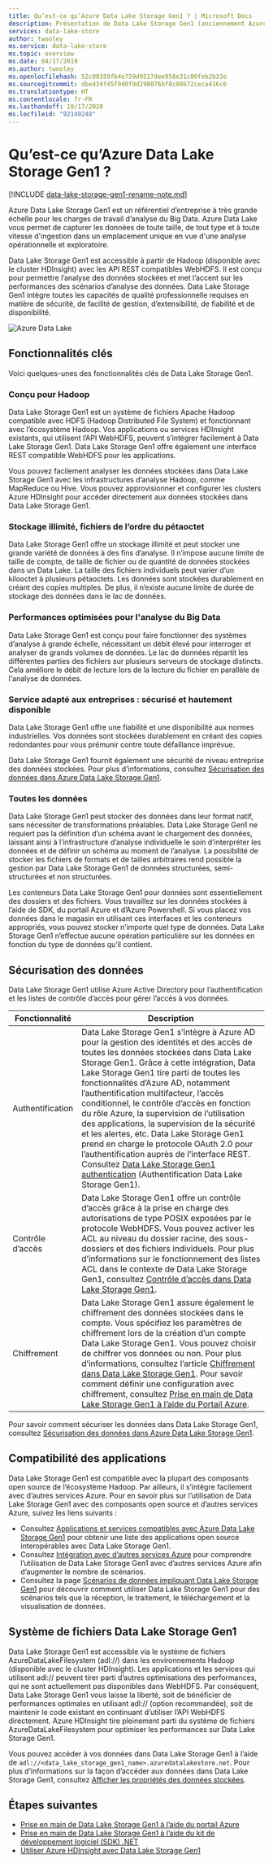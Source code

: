 ```yaml
---
title: Qu’est-ce qu’Azure Data Lake Storage Gen1 ? | Microsoft Docs
description: Présentation de Data Lake Storage Gen1 (anciennement Azure Data Lake Store) et de son apport par rapport à d’autres magasins de données
services: data-lake-store
author: twooley
ms.service: data-lake-store
ms.topic: overview
ms.date: 04/17/2019
ms.author: twooley
ms.openlocfilehash: 52c00359fb4e759d9517dee958e31c00feb2b33e
ms.sourcegitcommit: dbe434f45f9d0f9d298076bf8c08672ceca416c6
ms.translationtype: HT
ms.contentlocale: fr-FR
ms.lasthandoff: 10/17/2020
ms.locfileid: "92149248"
---
```

# <a name="what-is-azure-data-lake-storage-gen1"></a>Qu’est-ce qu’Azure Data Lake Storage Gen1 ?

[!INCLUDE [data-lake-storage-gen1-rename-note.md](../../includes/data-lake-storage-gen1-rename-note.md)]

Azure Data Lake Storage Gen1 est un référentiel d’entreprise à très grande échelle pour les charges de travail d’analyse du Big Data. Azure Data Lake vous permet de capturer les données de toute taille, de tout type et à toute vitesse d'ingestion dans un emplacement unique en vue d'une analyse opérationnelle et exploratoire.

Data Lake Storage Gen1 est accessible à partir de Hadoop (disponible avec le cluster HDInsight) avec les API REST compatibles WebHDFS. Il est conçu pour permettre l’analyse des données stockées et met l’accent sur les performances des scénarios d’analyse des données. Data Lake Storage Gen1 intègre toutes les capacités de qualité professionnelle requises en matière de sécurité, de facilité de gestion, d’extensibilité, de fiabilité et de disponibilité.

![Azure Data Lake](./media/data-lake-store-overview/data-lake-store-concept.png)

## <a name="key-capabilities"></a>Fonctionnalités clés

Voici quelques-unes des fonctionnalités clés de Data Lake Storage Gen1.

### <a name="built-for-hadoop"></a>Conçu pour Hadoop

Data Lake Storage Gen1 est un système de fichiers Apache Hadoop compatible avec HDFS (Hadoop Distributed File System) et fonctionnant avec l’écosystème Hadoop. Vos applications ou services HDInsight existants, qui utilisent l’API WebHDFS, peuvent s’intégrer facilement à Data Lake Storage Gen1. Data Lake Storage Gen1 offre également une interface REST compatible WebHDFS pour les applications.

Vous pouvez facilement analyser les données stockées dans Data Lake Storage Gen1 avec les infrastructures d’analyse Hadoop, comme MapReduce ou Hive. Vous pouvez approvisionner et configurer les clusters Azure HDInsight pour accéder directement aux données stockées dans Data Lake Storage Gen1.

### <a name="unlimited-storage-petabyte-files"></a>Stockage illimité, fichiers de l’ordre du pétaoctet

Data Lake Storage Gen1 offre un stockage illimité et peut stocker une grande variété de données à des fins d’analyse. Il n’impose aucune limite de taille de compte, de taille de fichier ou de quantité de données stockées dans un Data Lake. La taille des fichiers individuels peut varier d’un kilooctet à plusieurs pétaoctets. Les données sont stockées durablement en créant des copies multiples. De plus, il n’existe aucune limite de durée de stockage des données dans le lac de données.

### <a name="performance-tuned-for-big-data-analytics"></a>Performances optimisées pour l'analyse du Big Data

Data Lake Storage Gen1 est conçu pour faire fonctionner des systèmes d’analyse à grande échelle, nécessitant un débit élevé pour interroger et analyser de grands volumes de données. Le lac de données répartit les différentes parties des fichiers sur plusieurs serveurs de stockage distincts. Cela améliore le débit de lecture lors de la lecture du fichier en parallèle de l'analyse de données.

### <a name="enterprise-ready-highly-available-and-secure"></a>Service adapté aux entreprises : sécurisé et hautement disponible

Data Lake Storage Gen1 offre une fiabilité et une disponibilité aux normes industrielles. Vos données sont stockées durablement en créant des copies redondantes pour vous prémunir contre toute défaillance imprévue.

Data Lake Storage Gen1 fournit également une sécurité de niveau entreprise des données stockées. Pour plus d’informations, consultez [Sécurisation des données dans Azure Data Lake Storage Gen1](#DataLakeStoreSecurity).

### <a name="all-data"></a>Toutes les données

Data Lake Storage Gen1 peut stocker des données dans leur format natif, sans nécessiter de transformations préalables. Data Lake Storage Gen1 ne requiert pas la définition d’un schéma avant le chargement des données, laissant ainsi à l’infrastructure d’analyse individuelle le soin d’interpréter les données et de définir un schéma au moment de l’analyse. La possibilité de stocker les fichiers de formats et de tailles arbitraires rend possible la gestion par Data Lake Storage Gen1 de données structurées, semi-structurées et non structurées.

Les conteneurs Data Lake Storage Gen1 pour données sont essentiellement des dossiers et des fichiers. Vous travaillez sur les données stockées à l’aide de SDK, du portail Azure et d’Azure Powershell. Si vous placez vos données dans le magasin en utilisant ces interfaces et les conteneurs appropriés, vous pouvez stocker n’importe quel type de données. Data Lake Storage Gen1 n’effectue aucune opération particulière sur les données en fonction du type de données qu’il contient.

## <a name="securing-data"></a><a name="DataLakeStoreSecurity"></a>Sécurisation des données

Data Lake Storage Gen1 utilise Azure Active Directory pour l’authentification et les listes de contrôle d’accès pour gérer l’accès à vos données.

| Fonctionnalité | Description |
| --- | --- |
| Authentification |Data Lake Storage Gen1 s’intègre à Azure AD pour la gestion des identités et des accès de toutes les données stockées dans Data Lake Storage Gen1. Grâce à cette intégration, Data Lake Storage Gen1 tire parti de toutes les fonctionnalités d’Azure AD, notamment l’authentification multifacteur, l’accès conditionnel, le contrôle d’accès en fonction du rôle Azure, la supervision de l’utilisation des applications, la supervision de la sécurité et les alertes, etc. Data Lake Storage Gen1 prend en charge le protocole OAuth 2.0 pour l’authentification auprès de l’interface REST. Consultez [Data Lake Storage Gen1 authentication](data-lakes-store-authentication-using-azure-active-directory.md) (Authentification Data Lake Storage Gen1).|
| Contrôle d’accès |Data Lake Storage Gen1 offre un contrôle d’accès grâce à la prise en charge des autorisations de type POSIX exposées par le protocole WebHDFS. Vous pouvez activer les ACL au niveau du dossier racine, des sous-dossiers et des fichiers individuels. Pour plus d’informations sur le fonctionnement des listes ACL dans le contexte de Data Lake Storage Gen1, consultez [Contrôle d’accès dans Data Lake Storage Gen1](data-lake-store-access-control.md). |
| Chiffrement |Data Lake Storage Gen1 assure également le chiffrement des données stockées dans le compte. Vous spécifiez les paramètres de chiffrement lors de la création d’un compte Data Lake Storage Gen1. Vous pouvez choisir de chiffrer vos données ou non. Pour plus d’informations, consultez l’article [Chiffrement dans Data Lake Storage Gen1](data-lake-store-encryption.md). Pour savoir comment définir une configuration avec chiffrement, consultez [Prise en main de Data Lake Storage Gen1 à l’aide du Portail Azure](data-lake-store-get-started-portal.md). |

Pour savoir comment sécuriser les données dans Data Lake Storage Gen1, consultez [Sécurisation des données dans Azure Data Lake Storage Gen1](data-lake-store-secure-data.md).

## <a name="application-compatibility"></a>Compatibilité des applications

Data Lake Storage Gen1 est compatible avec la plupart des composants open source de l’écosystème Hadoop. Par ailleurs, il s’intègre facilement avec d’autres services Azure. Pour en savoir plus sur l’utilisation de Data Lake Storage Gen1 avec des composants open source et d’autres services Azure, suivez les liens suivants :

- Consultez [Applications et services compatibles avec Azure Data Lake Storage Gen1](data-lake-store-compatible-oss-other-applications.md) pour obtenir une liste des applications open source interopérables avec Data Lake Storage Gen1.
- Consultez [Intégration avec d’autres services Azure](data-lake-store-integrate-with-other-services.md) pour comprendre l’utilisation de Data Lake Storage Gen1 avec d’autres services Azure afin d’augmenter le nombre de scénarios.
- Consultez la page [Scénarios de données impliquant Data Lake Storage Gen1](data-lake-store-data-scenarios.md) pour découvrir comment utiliser Data Lake Storage Gen1 pour des scénarios tels que la réception, le traitement, le téléchargement et la visualisation de données.

## <a name="data-lake-storage-gen1-file-system"></a>Système de fichiers Data Lake Storage Gen1

Data Lake Storage Gen1 est accessible via le système de fichiers AzureDataLakeFilesystem (adl://) dans les environnements Hadoop (disponible avec le cluster HDInsight). Les applications et les services qui utilisent adl:// peuvent tirer parti d’autres optimisations des performances, qui ne sont actuellement pas disponibles dans WebHDFS. Par conséquent, Data Lake Storage Gen1 vous laisse la liberté, soit de bénéficier de performances optimales en utilisant adl:// (option recommandée), soit de maintenir le code existant en continuant d’utiliser l’API WebHDFS directement. Azure HDInsight tire pleinement parti du système de fichiers AzureDataLakeFilesystem pour optimiser les performances sur Data Lake Storage Gen1.

Vous pouvez accéder à vos données dans Data Lake Storage Gen1 à l’aide de `adl://<data_lake_storage_gen1_name>.azuredatalakestore.net`. Pour plus d’informations sur la façon d’accéder aux données dans Data Lake Storage Gen1, consultez [Afficher les propriétés des données stockées](data-lake-store-get-started-portal.md#properties).

## <a name="next-steps"></a>Étapes suivantes

- [Prise en main de Data Lake Storage Gen1 à l’aide du portail Azure](data-lake-store-get-started-portal.md)
- [Prise en main de Data Lake Storage Gen1 à l’aide du kit de développement logiciel (SDK) .NET](data-lake-store-get-started-net-sdk.md)
- [Utiliser Azure HDInsight avec Data Lake Storage Gen1](data-lake-store-hdinsight-hadoop-use-portal.md)